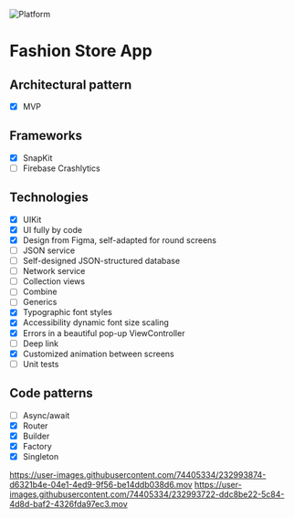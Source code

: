 ![Platform][platform-image]

# Fashion Store App

## Architectural pattern
- [x] MVP 

## Frameworks
- [x] SnapKit
- [ ] Firebase Crashlytics

## Technologies
- [x] UIKit
- [x] UI fully by code
- [x] Design from Figma, self-adapted for round screens
- [ ] JSON service
- [ ] Self-designed JSON-structured database
- [ ] Network service
- [ ] Collection views
- [ ] Combine
- [ ] Generics
- [x] Typographic font styles
- [x] Accessibility dynamic font size scaling
- [x] Errors in a beautiful pop-up ViewController
- [ ] Deep link
- [x] Customized animation between screens
- [ ] Unit tests

## Code patterns
- [ ] Async/await
- [x] Router
- [x] Builder
- [x] Factory
- [x] Singleton

https://user-images.githubusercontent.com/74405334/232993874-d6321b4e-04e1-4ed9-9f56-be14ddb038d6.mov https://user-images.githubusercontent.com/74405334/232993722-ddc8be22-5c84-4d8d-baf2-4326fda97ec3.mov

<!-- URL's -->
[platform-image]: https://img.shields.io/badge/Platform-iOS-green.svg